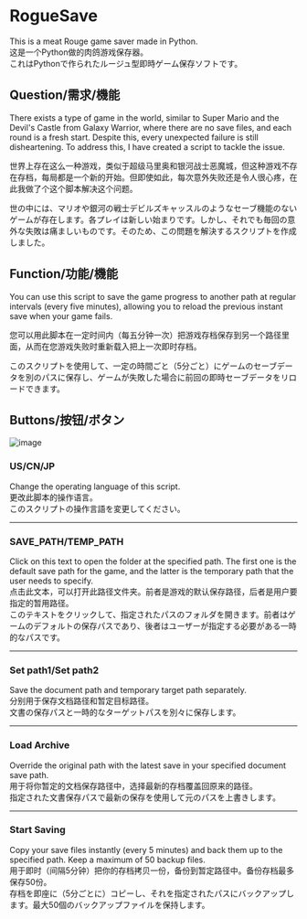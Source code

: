 # RogueSave
This is a meat Rouge game saver made in Python.  
这是一个Python做的肉鸽游戏保存器。  
これはPythonで作られたルージュ型即時ゲーム保存ソフトです。  

## Question/需求/機能
There exists a type of game in the world, similar to Super Mario and the Devil's Castle from Galaxy Warrior, where there are no save files, and each round is a fresh start. Despite this, every unexpected failure is still disheartening. To address this, I have created a script to tackle the issue.  

世界上存在这么一种游戏，类似于超级马里奥和银河战士恶魔城，但这种游戏不存在存档，每局都是一个新的开始。但即使如此，每次意外失败还是令人很心疼，在此我做了个这个脚本解决这个问题。  

世の中には、マリオや銀河の戦士デビルズキャッスルのようなセーブ機能のないゲームが存在します。各プレイは新しい始まりです。しかし、それでも毎回の意外な失敗は痛ましいものです。そのため、この問題を解決するスクリプトを作成しました。

## Function/功能/機能
You can use this script to save the game progress to another path at regular intervals (every five minutes), allowing you to reload the previous instant save when your game fails.  

您可以用此脚本在一定时间内（每五分钟一次）把游戏存档保存到另一个路径里面，从而在您游戏失败时重新载入把上一次即时存档。  

このスクリプトを使用して、一定の時間ごと（5分ごと）にゲームのセーブデータを別のパスに保存し、ゲームが失敗した場合に前回の即時セーブデータをリロードできます。
  
## Buttons/按钮/ボタン
![image](https://github.com/HAYATE0578/RogueSave/assets/78299959/850cb8d5-2800-44a1-9b06-94ae5891667d)


### US/CN/JP
Change the operating language of this script.  
更改此脚本的操作语言。  
このスクリプトの操作言語を変更してください。  
<hr>

### SAVE_PATH/TEMP_PATH
Click on this text to open the folder at the specified path. The first one is the default save path for the game, and the latter is the temporary path that the user needs to specify.  
点击此文本，可以打开此路径文件夹。前者是游戏的默认保存路径，后者是用户要指定的暂用路径。  
このテキストをクリックして、指定されたパスのフォルダを開きます。前者はゲームのデフォルトの保存パスであり、後者はユーザーが指定する必要がある一時的なパスです。  
<hr>

### Set path1/Set path2
Save the document path and temporary target path separately.  
分别用于保存文档路径和暂定目标路径。  
文書の保存パスと一時的なターゲットパスを別々に保存します。  
<hr>

### Load Archive
Override the original path with the latest save in your specified document save path.  
用于将你暂定的文档保存路径中，选择最新的存档覆盖回原来的路径。  
指定された文書保存パスで最新の保存を使用して元のパスを上書きします。  
<hr>

### Start Saving
Copy your save files instantly (every 5 minutes) and back them up to the specified path. Keep a maximum of 50 backup files.  
用于即时（间隔5分钟）把你的存档拷贝一份，备份到暂定路径中。备份存档最多保存50份。  
存档を即座に（5分ごとに）コピーし、それを指定されたパスにバックアップします。最大50個のバックアップファイルを保持します。  

